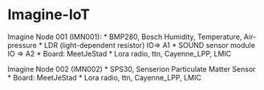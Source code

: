 # Imagine-IoT

Imagine Node 001 (IMN001):
    * BMP280, Bosch Humidity, Temperature, Air-pressure
    * LDR (light-dependent resistor) IO=> A1
    * SOUND sensor module IO => A2
    * Board: MeetJeStad
    * Lora radio, ttn, Cayenne_LPP, LMIC

Imagine Node 002 (IMN002)
    * SPS30, Senserion Particulate Matter Sensor
    * Board: MeetJeStad
    * Lora radio, ttn, Cayenne_LPP, LMIC
 
